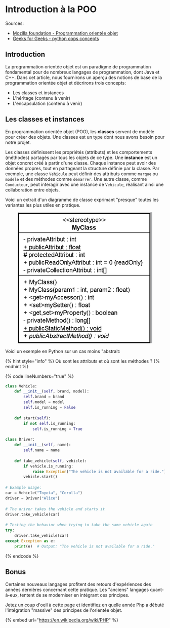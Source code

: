 # Introduction à la POO

Sources:&#x20;

* [Mozilla foundation - Programmation orientée objet](https://developer.mozilla.org/fr/docs/Learn/JavaScript/Objects/Object-oriented_programming)
* [Geeks for Geeks - python oops concepts](https://www.geeksforgeeks.org/python-oops-concepts/)

## Introduction

La programmation orientée objet est un paradigme de programmation fondamental pour de nombreux langages de programmation, dont Java et C++. Dans cet article, nous fournirons un aperçu des notions de base de la programmation orientée objet et décrirons trois concepts:

* Les classes et instances
* L'héritage (contenu à venir)
* L'encapsulation (contenu à venir)

## Les classes et instances

En programmation orientée objet (POO), les **classes** servent de modèle pour créer des objets. Une classes est un type dont nous avons besoin pour notre projet.

Les classes définissent les propriétés (attributs) et les comportements (méthodes) partagés par tous les objets de ce type. Une **instance** est un objet concret créé à partir d'une classe. Chaque instance peut avoir des données propres, tout en partageant la structure définie par la classe. Par exemple, une classe `Vehicule` peut définir des attributs comme `marque` ou `modele` et des méthodes comme `demarrer`. Une autre classe, comme `Conducteur`, peut interagir avec une instance de `Vehicule`, réalisant ainsi une collaboration entre objets.

Voici un extrait d'un diagramme de classe exprimant "presque" toutes les variantes les plus utiles en pratique.

<figure><img src="../.gitbook/assets/image.png" alt=""><figcaption></figcaption></figure>

Voici un exemple en Python sur un cas moins "abstrait:

{% hint style="info" %}
Où sont les attributs et où sont les méthodes ?
{% endhint %}

{% code lineNumbers="true" %}
```python
class Vehicle:
    def __init__(self, brand, model):
        self.brand = brand
        self.model = model
        self.is_running = False

    def start(self):
        if not self.is_running:
            self.is_running = True

class Driver:
    def __init__(self, name):
        self.name = name

    def take_vehicle(self, vehicle):
        if vehicle.is_running:
            raise Exception("The vehicle is not available for a ride.")
        vehicle.start()

# Example usage:
car = Vehicle("Toyota", "Corolla")
driver = Driver("Alice")

# The driver takes the vehicle and starts it
driver.take_vehicle(car)

# Testing the behavior when trying to take the same vehicle again
try:
    driver.take_vehicle(car)
except Exception as e:
    print(e)  # Output: "The vehicle is not available for a ride."
```
{% endcode %}

## Bonus

Certaines nouveaux langages profitent des retours d'expériences des années dernières concernant cette pratique. Les "anciens" langages quant-à-eux, tentent de se moderniser en intégrant ces principes.

Jetez un coup d'oeil à cette page et identifiez en quelle année Php a débuté l'intégration "massive" des principes de l'orientée objet.

{% embed url="https://en.wikipedia.org/wiki/PHP" %}
